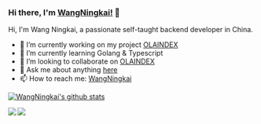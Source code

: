 ### Hi there, I'm [WangNingkai!](https://wangningkai.github.io) 👋


Hi, I'm Wang Ningkai, a passionate self-taught backend developer in China.

- 🔭 I’m currently working on my project [OLAINDEX](https://github.com/WangNingkai/OLAINDEX)
- 🌱 I’m currently learning Golang & Typescript
- 👯 I’m looking to collaborate on [OLAINDEX](https://github.com/WangNingkai/OLAINDEX)
- 💬 Ask me about anything [here](https://github.com/WangNingkai/WangNingkai/issues)
- 📫 How to reach me: [WangNingkai](mailto:i@ningkai.wang)


[![WangNingkai's github stats](https://imwnk-git-stats.vercel.app/api?username=wangningkai&show_icons=true&title_color=fff&icon_color=79ff97&text_color=9f9f9f&bg_color=151515)](https://github.com/WangNingkai)

<a href="https://github.com/WangNingkai/OLAINDEX">
  <img align="left" src="https://imwnk-git-stats.vercel.app/api/pin/?username=wangningkai&repo=olaindex&title_color=fff&icon_color=79ff97&text_color=9f9f9f&bg_color=151515" />
</a>

<a href="https://github.com/inhere/php-console">
  <img align="left" src="https://imwnk-git-stats.vercel.app/api/pin/?username=inhere&repo=php-console&title_color=fff&icon_color=79ff97&text_color=9f9f9f&bg_color=151515" />
</a>
